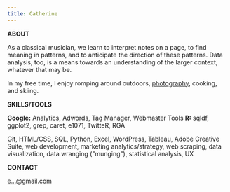 ```yaml
---
title: Catherine
---
```


**ABOUT**

As a classical musician, we learn to interpret notes on a page, to find meaning in patterns, and to anticipate the direction of these patterns. Data analysis, too, is a means towards an understanding of the larger context, whatever that may be. 

In my free time, I enjoy romping around outdoors, <a class="ga-event" data-ga-category="photograhy" href="https://vsco.co/eastandwestwind/" target="_blank">photography</a>, cooking, and skiing.



**SKILLS/TOOLS**

**Google:** Analytics, Adwords, Tag Manager, Webmaster Tools 
**R:** sqldf, ggplot2, grep, caret, e1071, TwitteR, RGA

Git, HTML/CSS, SQL, Python, Excel, WordPress, Tableau, Adobe Creative Suite, web development, marketing analytics/strategy, web scraping, data visualization, data wranging ("munging"), statistical analysis, UX 


**CONTACT**

<a class="ga-event" data-ga-category="email" href="http://www.google.com/recaptcha/mailhide/d?k=014VTpFHQo_w-bJjM2PEvGXQ==&amp;c=orkebmV_uIKgojNQ-aOyU1QpPEKKXiYjHikoykQFJo4=" onclick="window.open('http://www.google.com/recaptcha/mailhide/d?k\075014VTpFHQo_w-bJjM2PEvGXQ\75\75\46c\75orkebmV_uIKgojNQ-aOyU1QpPEKKXiYjHikoykQFJo4\075', '', 'toolbar=0,scrollbars=0,location=0,statusbar=0,menubar=0,resizable=0,width=500,height=300'); return false;" title="Reveal Catherine's e-mail address">e...</a>@gmail.com